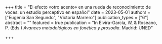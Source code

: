+++
title = "El efecto «otro acento» en una rueda de reconocimiento de voces: un estudio perceptivo en español"
date = 2023-05-01
authors = ["Eugenia San Segundo", "Victoria Marrero"]
publication_types = ["6"]
abstract = ""
featured = true
publication = "In Elvira-García, W, & Roseano, P. (Eds.) *Avances metodológicos en fonética y prosodia*. Madrid: UNED"

+++


